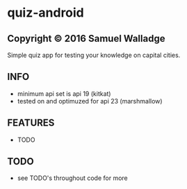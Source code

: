 # quiz-android

## Copyright © 2016 Samuel Walladge

Simple quiz app for testing your knowledge on capital cities.


## INFO

- minimum api set is api 19 (kitkat)
- tested on and optimuzed for api 23 (marshmallow)


## FEATURES

- TODO

## TODO

- see TODO's throughout code for more



